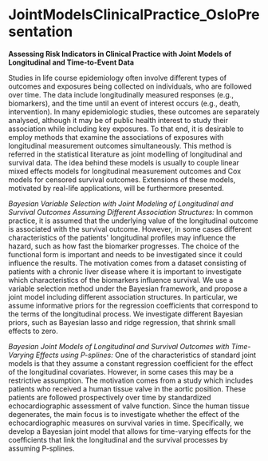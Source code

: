 # JointModelsClinicalPractice_OsloPresentation

**Assessing Risk Indicators in Clinical Practice with Joint Models of Longitudinal and Time-to-Event Data**

Studies in life course epidemiology often involve different types of outcomes and exposures being collected on individuals, 
who are followed over time. The data include longitudinally measured responses (e.g., biomarkers), and the time until an event 
of interest occurs (e.g., death, intervention). In many epidemiologic studies, these outcomes are separately analysed, although 
it may be of public health interest to study their association while including key exposures. To that end, it is desirable to 
employ methods that examine the associations of exposures with longitudinal measurement outcomes simultaneously. This method is 
referred in the statistical literature as joint modelling of longitudinal and survival data. The idea behind these models is 
usually to couple linear mixed effects models for longitudinal measurement outcomes and Cox models for censored survival outcomes. 
Extensions of these models, motivated by real-life applications, will be furthermore presented. 

*Bayesian Variable Selection with Joint Modeling of Longitudinal and Survival Outcomes Assuming Different Association Structures:*
In common practice, it is assumed that the underlying value of the longitudinal outcome is associated with the survival outcome. 
However, in some cases different characteristics of the patients' longitudinal profiles may influence the hazard, such as how fast 
the biomarker progresses. The choice of the functional form is important and needs to be investigated since it could influence the 
results. The motivation comes from a dataset consisting of patients with a chronic liver disease where it is important to investigate 
which characteristics of the biomarkers influence survival. We use a variable selection method under the Bayesian framework, and 
propose a joint model including different association structures. In particular, we assume informative priors for the regression 
coefficients that correspond to the terms of the longitudinal process. We investigate different Bayesian priors, such as Bayesian 
lasso and ridge regression, that shrink small effects to zero. 

*Bayesian Joint Models of Longitudinal and Survival Outcomes with Time-Varying Effects using P-splines:*
One of the characteristics of standard joint models is that they assume a constant regression coefficient for the effect of the 
longitudinal covariates. However, in some cases this may be a restrictive assumption. The motivation comes from a study which 
includes patients who received a human tissue valve in the aortic position. These patients are followed prospectively over time by 
standardized echocardiographic assessment of valve function. Since the human tissue degenerates, the main focus is to investigate 
whether the effect of the echocardiographic measures on survival varies in time. Specifically, we develop a Bayesian joint model 
that allows for time-varying effects for the coefficients that link the longitudinal and the survival processes by assuming P-splines. 
